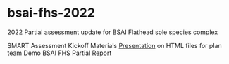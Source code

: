 # bsai-fhs-2022
 
2022 Partial assessment update for BSAI Flathead sole species complex

SMART Assessment Kickoff Materials
[Presentation](https://mkapur-noaa.github.io/bsai-fhs-2022/SMART_quarto.html) on HTML files for plan team
Demo BSAI FHS Partial [Report](https://mkapur-noaa.github.io/bsai-fhs-2022/2022_BSAI_FHS_draft.html)

